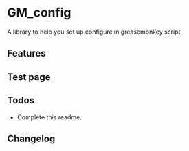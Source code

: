 GM_config
=========
A library to help you set up configure in greasemonkey script.

Features
--------

Test page
---------

Todos
-----
* Complete this readme.

Changelog
---------
